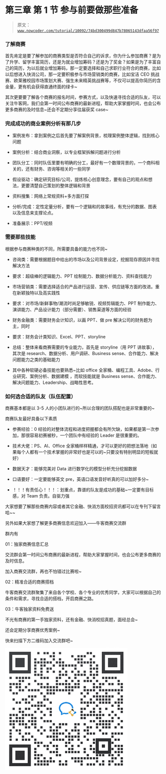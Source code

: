 # 第三章 第 1 节 参与前要做那些准备

> 原文：[`www.nowcoder.com/tutorial/10092/74bd300499d847b78065143dfaa56f97`](https://www.nowcoder.com/tutorial/10092/74bd300499d847b78065143dfaa56f97)

### 了解商赛

首先肯定是要了解参加的商赛类型是否符合自己的诉求，你为什么参加商赛？是为了升学、留学丰富简历，还是为就业增加筹码？还是为了奖金？如果是为了丰富自己的简历，为以后就业增加筹码，那一定要选择和自己求职行业符合的商赛，比如以后想进入快消公司，那一定要积极参与市场营销类的商赛，比如宝洁 CEO 挑战赛、欧莱雅校园市场策划大赛、强生未来精英挑战赛等，不仅可以提高你简历的含金量，更有机会获得直通终面的绿卡~

其次更要要了解各个商赛的报名时间，参赛方式，以及快速寻找合适的队友，可以关注牛客网，我们会第一时间公布商赛的最新进程，帮助大家掌握时间，也会公布更多商赛的及时信息~还会不定期分享往届获奖 case~

### 完成成功的商业案例分析有那几步

*   案例发布：拿到案例之后首先要了解案例背景，梳理案例整体逻辑，找到核心问题

*   案例分析：结合商业洞察，以专业框架拆解问题进行分析

*   团队分工：同时队伍里要有明确的分工，最好有一个数理背景的，一个商科相关的，还有财务、咨询等相关的一些同学

*   假设驱动：确定研究目标/公司，提炼核心创意理念，要有自己的观点和想法，更要清楚自己策划的整体逻辑和背景

*   资料搜集：网络上常规资料+多方面打探

*   分析/完成：定性定量分析，要有一个逻辑和的故事线，有充分的数据、图表以及信息来支撑论点。

*   准备展示：PPT/视频

### 需要那些技能

根据参与商赛种类的不同，所需要具备的能力也不同~

*   咨询类：需要根据题目中给出的市场以及公司背景设定，挖掘现存原因并寻找解决方法

*   要求：超级棒的逻辑能力、PPT 绘制能力、数据分析能力、资料查找能力

*   市场营销类：需要选择适合的产品进行运营、宣传、供应链等方面的改进。重在新颖独特以及高实践性

*   要求：对市场/新鲜事物/潮流时尚足够敏锐、视频剪辑能力、PPT 制作能力、演讲能力、产品设计能力（部分需要）、销售渠道等方面的经验

*   财务金融类：需要财务会计知识，以画 PPT、做 pre 解决公司的财务题为主，同时

*   要求：财务会计类知识、Excel、PPT、storyline

*   总结：整体来看商赛需要的专业能力，首先是 storyline（用 PPT 讲故事），其次是 research、数据分析、用户调研、Business sense、合作能力、解决问题能力之类的基础能力

*   其中各种软硬必备技能也要熟悉~比如 office 全家桶、编程工具、Adobe、行业研究、案例分析、数据建模 ，而软技能就是 Business sense、合作能力、解决问题能力、Leadership、战略性思考。

### 如何选合适的队友（队伍配置）

商赛基本都是以 3-5 人的小团队进行的~所以合理的团队搭配也是非常重要的~

商赛队友最好具备以下素质

*   参赛经验：0 经验的对整体流程和进度把握都会有所欠缺，如果都是第一次参加，那很容易初赛被秒，一个团队中有经验的 Leader 是很重要的。

*   技术大佬：PS、AI、Office 全家桶样样精通，才可以更好的把想法落地（如果每个人都有一个技术掌握的非常好也是可以的~只要没有特别明显的短板就好）

*   数据天才：能够完美对 Data 进行数学化的模型分析充分挖掘数据

*   口语要好：一定要能够英文 pre，英语口语发音好听真的可以加好多分~

*   ！！！有责任心！！！：划重点，靠谱的队友是成功的基础~一定要有目标感，对 Team 负责。自驱力强

大家想要了解那些商赛内容或者其它金融、快消方面校招资讯都可以在专刊下留言哈~~

另外如果大家想了解更多商赛信息欢迎加入——牛客商赛交流群

群内有

01：独家商赛信息汇总

交流群会第一时间公布商赛的最新进程，帮助大家掌握时间，也会公布更多商赛的及时信息。

加入商赛交流群，再也不怕错过比赛啦~

02：精准合适的商赛搭档

牛客商赛交流群聚集了来自各个学校、各个专业的优秀同学，大家可以根据自己的条件和需求，寻找合适的搭档，开启商赛之路。

03：牛客独家资料免费送

不光有商赛的第一手独家资料，还有金融、快消校招真题，面经总会~

还会定期分享商赛优秀案例~

快来扫描下方二维码加入交流群吧~

![](img/726480e19c732b199ef3eea4ee0a1cf2.png)